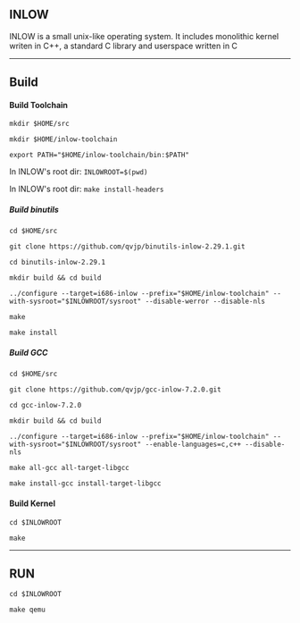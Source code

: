 ## INLOW

INLOW is a small unix-like operating system. It includes monolithic kernel writen in C++, a standard C library and userspace written in C

-----------

## Build

#### Build Toolchain

`mkdir $HOME/src`

`mkdir $HOME/inlow-toolchain`

`export PATH="$HOME/inlow-toolchain/bin:$PATH"`

In INLOW's root dir: `INLOWROOT=$(pwd)`

In INLOW's root dir: `make install-headers`

##### Build binutils

`cd $HOME/src`

`git clone https://github.com/qvjp/binutils-inlow-2.29.1.git`

`cd binutils-inlow-2.29.1`

`mkdir build && cd build`

`../configure --target=i686-inlow --prefix="$HOME/inlow-toolchain" --with-sysroot="$INLOWROOT/sysroot" --disable-werror --disable-nls`

`make`

`make install`

##### Build GCC
`cd $HOME/src`

`git clone https://github.com/qvjp/gcc-inlow-7.2.0.git`

`cd gcc-inlow-7.2.0`

`mkdir build && cd build`

`../configure --target=i686-inlow --prefix="$HOME/inlow-toolchain" --with-sysroot="$INLOWROOT/sysroot" --enable-languages=c,c++ --disable-nls`

`make all-gcc all-target-libgcc`

`make install-gcc install-target-libgcc`

#### Build Kernel
`cd $INLOWROOT`

`make`

------------

## RUN
`cd $INLOWROOT`

`make qemu`
